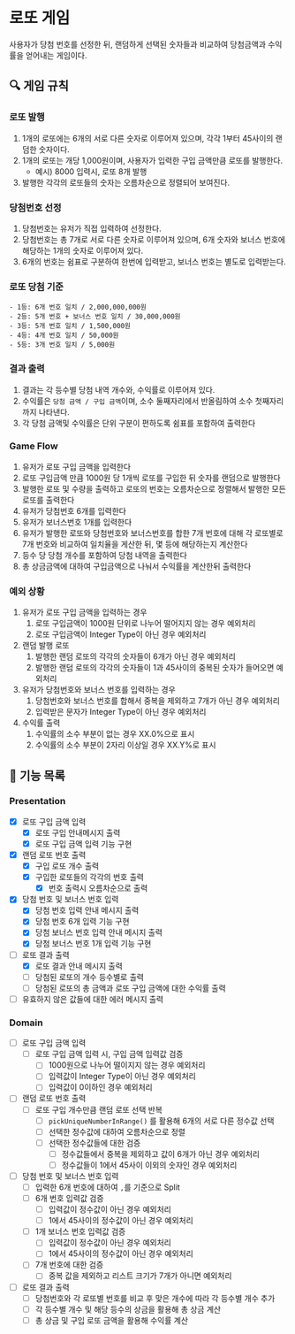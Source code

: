 # 로또 게임
사용자가 당첨 번호를 선정한 뒤, 랜덤하게 선택된 숫자들과 비교하여 당첨금액과 수익률을 얻어내는 게임이다.
## 🔍 게임 규칙
### 로또 발행
1. 1개의 로또에는 6개의 서로 다른 숫자로 이루어져 있으며, 각각 1부터 45사이의 랜덤한 숫자이다.
2. 1개의 로또는 개당 1,000원이며, 사용자가 입력한 구입 금액만큼 로또를 발행한다. 
   - 예시) 8000 입력시, 로또 8개 발행
3. 발행한 각각의 로또들의 숫자는 오름차순으로 정렬되어 보여진다.
### 당첨번호 선정
1. 당첨번호는 유저가 직접 입력하여 선정한다.
2. 당첨번호는 총 7개로 서로 다른 숫자로 이루어져 있으며, 6개 숫자와 보너스 번호에 해당하는 1개의 숫자로 이루어져 있다.
3. 6개의 번호는 쉼표로 구분하여 한번에 입력받고, 보너스 번호는 별도로 입력받는다.
### 로또 당첨 기준
    - 1등: 6개 번호 일치 / 2,000,000,000원
    - 2등: 5개 번호 + 보너스 번호 일치 / 30,000,000원
    - 3등: 5개 번호 일치 / 1,500,000원
    - 4등: 4개 번호 일치 / 50,000원
    - 5등: 3개 번호 일치 / 5,000원
### 결과 출력
1. 결과는 각 등수별 당첨 내역 개수와, 수익률로 이루어져 있다.
2. 수익률은 `당첨 금액 / 구입 금액`이며, 소수 둘째자리에서 반올림하여 소수 첫째자리까지 나타낸다.
3. 각 당첨 금액및 수익률은 단위 구분이 편하도록 쉼표를 포함하여 출력한다

### Game Flow
1. 유저가 로또 구입 금액을 입력한다
2. 로또 구입금액 만큼 1000원 당 1개씩 로또를 구입한 뒤 숫자를 랜덤으로 발행한다
3. 발행한 로또 및 수량을 출력하고 로또의 번호는 오름차순으로 정렬해서 발행한 모든 로또를 출력한다
4. 유저가 당첨번호 6개를 입력한다
5. 유저가 보너스번호 1개를 입력한다
6. 유저가 발행한 로또와 당첨번호와 보너스번호를 합한 7개 번호에 대해 각 로또별로 7개 번호와 비교하여 일치율을 게산한 뒤, 몇 등에 해당하는지 계산한다
7. 등수 당 당첨 개수를 포함하여 당첨 내역을 출력한다
8. 총 상금금액에 대하여 구입금액으로 나눠서 수익률을 계산한뒤 출력한다

### 예외 상황
1. 유저가 로또 구입 금액을 입력하는 경우
   1. 로또 구입금액이 1000원 단위로 나누어 떨어지지 않는 경우 예외처리
   2. 로또 구입금액이 Integer Type이 아닌 경우 예외처리
2. 랜덤 발행 로또
   1. 발행한 랜덤 로또의 각각의 숫자들이 6개가 아닌 경우 예외처리
   2. 발행한 랜덤 로또의 각각의 숫자들이 1과 45사이의 중복된 숫자가 들어오면 예외처리
3. 유저가 당첨번호와 보너스 번호를 입력하는 경우
   1. 당첨번호와 보너스 번호를 합해서 중복을 제외하고 7개가 아닌 경우 예외처리
   2. 입력받은 문자가 Integer Type이 아닌 경우 예외처리
4. 수익률 출력
   1. 수익률의 소수 부분이 없는 경우 XX.0%으로 표시
   2. 수익률의 소수 부분이 2자리 이상일 경우 XX.Y%로 표시

## 🚀 기능 목록

### Presentation
- [x] 로또 구입 금액 입력
  - [x] 로또 구입 안내메시지 출력
  - [x] 로또 구입 금액 입력 기능 구현
- [x] 랜덤 로또 번호 출력
  - [x] 구입 로또 개수 출력
  - [x] 구입한 로또들의 각각의 번호 출력
    - [x] 번호 출력시 오름차순으로 출력
- [x] 당첨 번호 및 보너스 번호 입력
  - [x] 당첨 번호 입력 안내 메시지 출력
  - [x] 당첨 번호 6개 입력 기능 구현
  - [x] 당첨 보너스 번호 입력 안내 메시지 출력
  - [x] 당첨 보너스 번호 1개 입력 기능 구현
- [ ] 로또 결과 출력
  - [x] 로또 결과 안내 메시지 출력
  - [ ] 당첨된 로또의 개수 등수별로 출력
  - [ ] 당첨된 로또의 총 금액과 로또 구입 금액에 대한 수익률 출력
- [ ] 유효하지 않은 값들에 대한 에러 메시지 출력

### Domain
- [ ] 로또 구입 금액 입력
  - [ ] 로또 구입 금액 입력 시, 구입 금액 입력값 검증
    - [ ] 1000원으로 나누어 떨이지지 않는 경우 예외처리
    - [ ] 입력값이 Integer Type이 아닌 경우 예외처리
    - [ ] 입력값이 0이하인 경우 예외처리
- [ ] 랜덤 로또 번호 출력
  -[ ] 로또 구입 개수만큼 랜덤 로또 선택 반복
    - [ ] `pickUniqueNumberInRange()` 를 활용해 6개의 서로 다른 정수값 선택
    - [ ] 선택한 정수값에 대하여 오름차순으로 정렬
    - [ ] 선택한 정수값들에 대한 검증
      - [ ] 정수값들에서 중복을 제외하고 값이 6개가 아닌 경우 예외처리
      - [ ] 정수값들이 1에서 45사이 이외의 숫자인 경우 예외처리
- [ ] 당첨 번호 및 보너스 번호 입력
  - [ ] 입력한 6개 번호에 대하여 `,`를 기준으로 Split
  - [ ] 6개 번호 입력값 검증
    - [ ] 입력값이 정수값이 아닌 경우 예외처리
    - [ ] 1에서 45사이의 정수값이 아닌 경우 예외처리
  - [ ] 1개 보너스 번호 입력값 검증
    - [ ] 입력값이 정수값이 아닌 경우 예외처리
    - [ ] 1에서 45사이의 정수값이 아닌 경우 예외처리
  - [ ] 7개 번호에 대한 검증
    - [ ] 중복 값을 제외하고 리스트 크기가 7개가 아니면 예외처리
- [ ] 로또 결과 출력
  - [ ] 당첨번호와 각 로또별 번호를 비교 후 맞은 개수에 따라 각 등수별 개수 추가
  - [ ] 각 등수별 개수 및 해당 등수의 상금을 활용해 총 상금 계산
  - [ ] 총 상금 및 구입 로또 금액을 활용해 수익률 계산